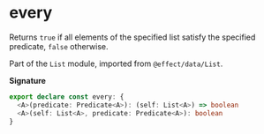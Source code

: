 # every

Returns `true` if all elements of the specified list satisfy the specified
predicate, `false` otherwise.

Part of the `List` module, imported from `@effect/data/List`.

**Signature**

```ts
export declare const every: {
  <A>(predicate: Predicate<A>): (self: List<A>) => boolean
  <A>(self: List<A>, predicate: Predicate<A>): boolean
}
```
